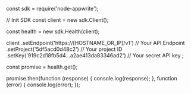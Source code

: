 const sdk = require('node-appwrite');

// Init SDK
const client = new sdk.Client();

const health = new sdk.Health(client);

client
    .setEndpoint('https://[HOSTNAME_OR_IP]/v1') // Your API Endpoint
    .setProject('5df5acd0d48c2') // Your project ID
    .setKey('919c2d18fb5d4...a2ae413da83346ad2') // Your secret API key
;

const promise = health.get();

promise.then(function (response) {
    console.log(response);
}, function (error) {
    console.log(error);
});